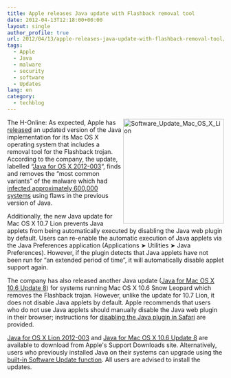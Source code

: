```yaml
---
title: Apple releases Java update with Flashback removal tool
date: 2012-04-13T12:18:00+00:00
layout: single
author_profile: true
url: 2012/04/13/apple-releases-java-update-with-flashback-removal-tool/
tags:
  - Apple
  - Java
  - malware
  - security
  - software
  - Updates
lang: en
category: 
  - techblog
---
```

<img title="Software_Update_Mac_OS_X_Lion" border="0" alt="Software_Update_Mac_OS_X_Lion" align="right" src="http://lh4.ggpht.com/-UUVQZx8Hvys/T4gSnjcVxfI/AAAAAAAAFf0/c_ccMniX2qM/Software_Update_Mac_OS_X_Lion.jpg?imgmax=800" width="234" height="244" />The H-Online: As expected, Apple has [released](http://lists.apple.com/archives/security-announce/2012/Apr/msg00001.html) an updated version of the Java implementation for its Mac OS X operating system that includes a removal tool for the Flashback trojan. According to the company, the update, labelled “[Java for OS X 2012-003](http://support.apple.com/kb/HT5242)“, finds and removes the “most common variants” of the malware which had <a href="/2012/04/russian-av-company-claims-600000-macs.html" target="_blank">infected approximately 600,000 systems</a> using flaws in the previous version of Java. 

Additionally, the new Java update for Mac OS X 10.7 Lion prevents Java applets from being automatically executed by disabling the Java web plugin by default. Users can re-enable the automatic execution of Java applets via the Java Preferences application (Applications ➤ Utilities ➤ Java Preferences). However, if the plugin detects that Java applets have not been run for “an extended period of time”, it will automatically disable applet support again. 

The company has also released another Java update ([Java for Mac OS X 10.6 Update 8](http://support.apple.com/kb/HT5243)) for systems running Mac OS X 10.6 Snow Leopard which removes the Flashback trojan. However, unlike the update for 10.7 Lion, it does not disable Java applets by default. Apple recommends that users who do not use Java applets should manually disable the Java web plugin in their browser; instructions for [disabling the Java plugin in Safari](http://support.apple.com/kb/HT5241) are provided. 

[Java for OS X Lion 2012-003](http://support.apple.com/kb/DL1515) and [Java for Mac OS X 10.6 Update 8](http://support.apple.com/kb/DL1516) are available to download from Apple's Support Downloads site. Alternatively, users who previously installed Java on their systems can upgrade using the [built-in Software Update function](http://support.apple.com/kb/HT1338?viewlocale=en_US). All users are advised to install the updates.